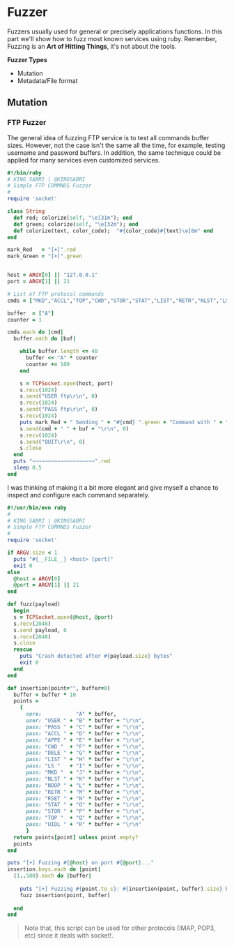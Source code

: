 # Fuzzer
Fuzzers usually used for general or precisely applications functions. In this part we'll show how to fuzz most known services using ruby. Remember, Fuzzing is an **Art of Hitting Things**, it's not about the tools.


**Fuzzer Types**
- Mutation
- Metadata/File format

## Mutation


### FTP Fuzzer
The general idea of fuzzing FTP service is to test all commands buffer sizes. However, not the case isn't the same all the time, for example, testing username and password buffers. In addition, the same technique could be applied for many services even  customized services.

```ruby
#!/bin/ruby
# KING SABRI | @KINGSABRI
# Simple FTP COMMNDS Fuzzer
#
require 'socket'

class String
  def red; colorize(self, "\e[31m"); end
  def green; colorize(self, "\e[32m"); end
  def colorize(text, color_code);  "#{color_code}#{text}\e[0m" end
end

mark_Red   = "[+]".red
mark_Green = "[+]".green


host = ARGV[0] || "127.0.0.1"
port = ARGV[1] || 21

# List of FTP protocol commands
cmds = ["MKD","ACCL","TOP","CWD","STOR","STAT","LIST","RETR","NLST","LS","DELE","RSET","NOOP","UIDL","USER","APPE"]

buffer  = ["A"]
counter = 1

cmds.each do |cmd|
  buffer.each do |buf|

    while buffer.length <= 40
      buffer << "A" * counter
      counter += 100
    end

    s = TCPSocket.open(host, port)
    s.recv(1024)
    s.send("USER ftp\r\n", 0)
    s.recv(1024)
    s.send("PASS ftp\r\n", 0)
    s.recv(1024)
    puts mark_Red + " Sending " + "#{cmd} ".green + "Command with " + "#{buf.size} bytes ".green  + "Evil buffer" + ".".green
    s.send(cmd + " " + buf + "\r\n", 0)
    s.recv(1024)
    s.send("QUIT\r\n", 0)
    s.close
  end
  puts "~~~~~~~~~~~~~~~~~~~~".red
  sleep 0.5
end
```

I was thinking of making it a bit more elegant and give myself a chance to inspect and configure each command separately.

```ruby
#!/usr/bin/evn ruby
#
# KING SABRI | @KINGSABRI
# Simple FTP COMMNDS Fuzzer
#
require 'socket'

if ARGV.size < 1 
  puts "#{__FILE__} <host> [port]"
  exit 0 
else
  @host = ARGV[0]
  @port = ARGV[1] || 21
end

def fuzz(payload)
  begin 
  s = TCPSocket.open(@host, @port)
  s.recv(2048)
  s.send payload, 0
  s.recv(2048)
  s.close
  rescue
    puts "Crash detected after #{payload.size} bytes"
    exit 0
  end
end

def insertion(point="", buffer=0)
  buffer = buffer * 10
  points = 
    {
      core:           "A" * buffer,
      user: "USER " + "B" * buffer + "\r\n",
      pass: "PASS " + "C" * buffer + "\r\n",
      pass: "ACCL " + "D" * buffer + "\r\n",
      pass: "APPE " + "E" * buffer + "\r\n",
      pass: "CWD "  + "F" * buffer + "\r\n",
      pass: "DELE " + "G" * buffer + "\r\n",
      pass: "LIST " + "H" * buffer + "\r\n",
      pass: "LS "   + "I" * buffer + "\r\n",
      pass: "MKD "  + "J" * buffer + "\r\n",
      pass: "NLST " + "K" * buffer + "\r\n",
      pass: "NOOP " + "L" * buffer + "\r\n",
      pass: "RETR " + "M" * buffer + "\r\n",
      pass: "RSET " + "N" * buffer + "\r\n",
      pass: "STAT " + "O" * buffer + "\r\n",
      pass: "STOR " + "P" * buffer + "\r\n",
      pass: "TOP "  + "Q" * buffer + "\r\n",
      pass: "UIDL " + "R" * buffer + "\r\n"
      }
  return points[point] unless point.empty?
  points
end

puts "[+] Fuzzing #{@host} on port #{@port}..."
insertion.keys.each do |point|
  (1..500).each do |buffer|
    
    puts "[+] Fuzzing #{point.to_s}: #{insertion(point, buffer).size} bytes"
    fuzz insertion(point, buffer)
    
  end
end
```
> Note that, this script can be used for other protocols (IMAP, POP3, etc) since it deals with socket!. 





<br><br><br>
---
